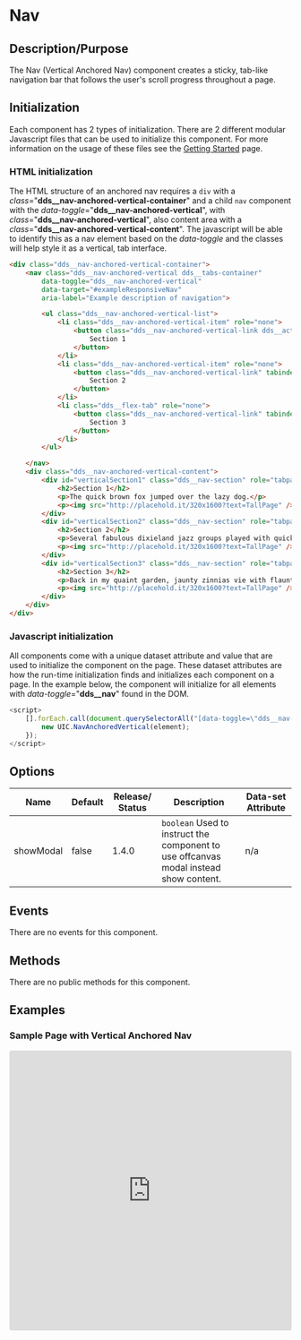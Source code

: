 # Nav

## Description/Purpose

The Nav (Vertical Anchored Nav) component creates a sticky, tab-like navigation bar that follows the user's scroll progress throughout a page.

## Initialization

Each component has 2 types of initialization. There are 2 different modular Javascript files that can be used to initialize this component. For more information on the usage of these files see the [Getting Started](https://www.delldesignsystem.com/getting-started) page.

### HTML initialization

The HTML structure of an anchored nav requires a `div` with a *class*="**dds__nav-anchored-vertical-container**" and a child `nav` component with the *data-toggle*="**dds__nav-anchored-vertical**", with *class*="**dds__nav-anchored-vertical**", also content area with a *class*="**dds__nav-anchored-vertical-content**".  The javascript will be able to identify this as a nav element based on the *data-toggle* and the classes will help style it as a vertical, tab interface.

```HTML
<div class="dds__nav-anchored-vertical-container">
    <nav class="dds__nav-anchored-vertical dds__tabs-container"
        data-toggle="dds__nav-anchored-vertical"
        data-target="#exampleResponsiveNav"
        aria-label="Example description of navigation">

        <ul class="dds__nav-anchored-vertical-list">
            <li class="dds__nav-anchored-vertical-item" role="none">
                <button class="dds__nav-anchored-vertical-link dds__active" data-target="#verticalSection1"  aria-controls="section1" aria-selected="true" role="tab">
                    Section 1
                </button>
            </li>
            <li class="dds__nav-anchored-vertical-item" role="none">
                <button class="dds__nav-anchored-vertical-link" tabindex="-1" data-target="#verticalSection2" aria-controls="section2" aria-selected="false" role="tab">
                    Section 2
                </button>
            </li>
            <li class="dds__flex-tab" role="none">
                <button class="dds__nav-anchored-vertical-link" tabindex="-1" data-target="#verticalSection3" aria-controls="section3" aria-selected="false" role="tab">
                    Section 3
                </button>
            </li>
        </ul>

    </nav>
    <div class="dds__nav-anchored-vertical-content">
        <div id="verticalSection1" class="dds__nav-section" role="tabpanel" aria-labelledby="section1">
            <h2>Section 1</h2>
            <p>The quick brown fox jumped over the lazy dog.</p>
            <p><img src="http://placehold.it/320x1600?text=TallPage" /></p>
        </div>
        <div id="verticalSection2" class="dds__nav-section" role="tabpanel" aria-labelledby="section2">
            <h2>Section 2</h2>
            <p>Several fabulous dixieland jazz groups played with quick tempo.</p>
            <p><img src="http://placehold.it/320x1600?text=TallPage" /></p>
        </div>
        <div id="verticalSection3" class="dds__nav-section" role="tabpanel" aria-labelledby="section3">
            <h2>Section 3</h2>
            <p>Back in my quaint garden, jaunty zinnias vie with flaunting phlox.</p>
            <p><img src="http://placehold.it/320x1600?text=TallPage" /></p>
        </div>
    </div>
</div>
```

### Javascript initialization

All components come with a unique dataset attribute and value that are used to initialize the component on the page. These dataset attributes are how the run-time initialization finds and initializes each component on a page. In the example below, the component will initialize for all elements with *data-toggle*="**dds__nav**" found in the DOM.

```javascript
<script>
    [].forEach.call(document.querySelectorAll("[data-toggle=\"dds__nav-anchored-vertical\"]"), function(element) {
        new UIC.NavAnchoredVertical(element);
    });
</script>
```

## Options

Name | Default | Release/ Status | Description | Data-set Attribute
--- | --- | --- | --- | ---
showModal | false | 1.4.0 | `boolean` Used to instruct the component to use offcanvas modal instead show content. | n/a

## Events

There are no events for this component.

## Methods

There are no public methods for this component.

## Examples

### Sample Page with Vertical Anchored Nav

<iframe
     src="https://codesandbox.io/embed/github/DDS-DLS/sandboxes/tree/master/?codemirror=1&expanddevtools=0&runonclick=1&hidenavigation=1&hidedevtools=1&fontsize=14&hidenavigation=1&initialpath=%3Fdoc%3Dnav-anchored-vertical&module=%2Fsrc%2Fcomponents%2Fnav-anchored-vertical.txt&theme=dark&view=preview"
     style="width:100%; height:500px; border:0; border-radius: 4px; overflow:hidden;"
     title="CodeSandbox instance of DLS components"
     allow="accelerometer; ambient-light-sensor; camera; encrypted-media; geolocation; gyroscope; hid; microphone; midi; payment; usb; vr"
     sandbox="allow-forms allow-modals allow-popups allow-presentation allow-same-origin allow-scripts"
   ></iframe>
